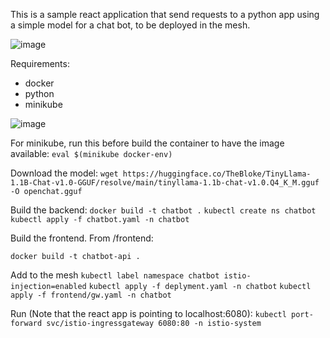 This is a sample react application that send requests to a python app using a simple model for a chat bot, to be deployed in the mesh. 

![image](https://github.com/user-attachments/assets/66c837c8-35da-4591-96ef-2f58b52295fd)

Requirements: 
- docker
- python
- minikube 

![image](https://github.com/user-attachments/assets/cfbc76eb-1cdf-4eb3-9a50-66c8d684ac7d)

For minikube, run this before build the container to have the image available:
`eval $(minikube docker-env)`

Download the model: 
`wget https://huggingface.co/TheBloke/TinyLlama-1.1B-Chat-v1.0-GGUF/resolve/main/tinyllama-1.1b-chat-v1.0.Q4_K_M.gguf -O openchat.gguf`

Build the backend:
`docker build -t chatbot .`
`kubectl create ns chatbot`
`kubectl apply -f chatbot.yaml -n chatbot`

Build the frontend. From /frontend: 

`docker build -t chatbot-api .`

Add to the mesh
`kubectl label namespace chatbot istio-injection=enabled`
`kubectl apply -f deplyment.yaml -n chatbot`
`kubectl apply -f frontend/gw.yaml -n chatbot`


Run (Note that the react app is pointing to localhost:6080): 
`kubectl port-forward svc/istio-ingressgateway 6080:80 -n istio-system`
